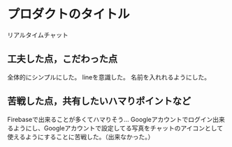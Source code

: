  # プロダクトのタイトル
 リアルタイムチャット
## 工夫した点，こだわった点
全体的にシンプルにした。
lineを意識した。
名前を入れれるようにした。
## 苦戦した点，共有したいハマりポイントなど 
Firebaseで出来ることが多くてハマりそう…
Googleアカウントでログイン出来るようにし、Googleアカウントで設定してる写真をチャットのアイコンとして使えるようにすることに苦戦した。（出来なかった。）
